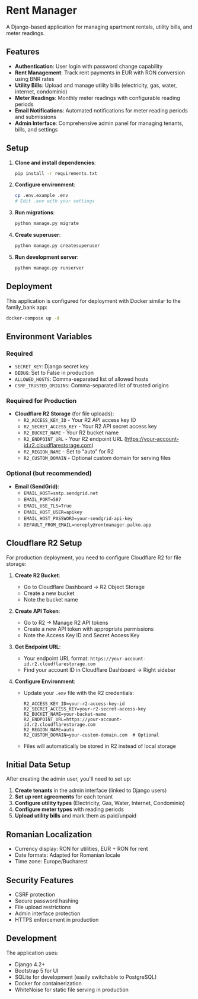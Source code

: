 # Rent Manager

A Django-based application for managing apartment rentals, utility bills, and meter readings.

## Features

- **Authentication**: User login with password change capability
- **Rent Management**: Track rent payments in EUR with RON conversion using BNR rates
- **Utility Bills**: Upload and manage utility bills (electricity, gas, water, internet, condominio)
- **Meter Readings**: Monthly meter readings with configurable reading periods
- **Email Notifications**: Automated notifications for meter reading periods and submissions
- **Admin Interface**: Comprehensive admin panel for managing tenants, bills, and settings

## Setup

1. **Clone and install dependencies**:
   ```bash
   pip install -r requirements.txt
   ```

2. **Configure environment**:
   ```bash
   cp .env.example .env
   # Edit .env with your settings
   ```

3. **Run migrations**:
   ```bash
   python manage.py migrate
   ```

4. **Create superuser**:
   ```bash
   python manage.py createsuperuser
   ```

5. **Run development server**:
   ```bash
   python manage.py runserver
   ```

## Deployment

This application is configured for deployment with Docker similar to the family_bank app:

```bash
docker-compose up -d
```

## Environment Variables

### Required
- `SECRET_KEY`: Django secret key
- `DEBUG`: Set to False in production
- `ALLOWED_HOSTS`: Comma-separated list of allowed hosts
- `CSRF_TRUSTED_ORIGINS`: Comma-separated list of trusted origins

### Required for Production
- **Cloudflare R2 Storage** (for file uploads):
  - `R2_ACCESS_KEY_ID` - Your R2 API access key ID
  - `R2_SECRET_ACCESS_KEY` - Your R2 API secret access key
  - `R2_BUCKET_NAME` - Your R2 bucket name
  - `R2_ENDPOINT_URL` - Your R2 endpoint URL (https://your-account-id.r2.cloudflarestorage.com)
  - `R2_REGION_NAME` - Set to "auto" for R2
  - `R2_CUSTOM_DOMAIN` - Optional custom domain for serving files

### Optional (but recommended)

- **Email (SendGrid)**:
  - `EMAIL_HOST=smtp.sendgrid.net`
  - `EMAIL_PORT=587`
  - `EMAIL_USE_TLS=True`
  - `EMAIL_HOST_USER=apikey`
  - `EMAIL_HOST_PASSWORD=your-sendgrid-api-key`
  - `DEFAULT_FROM_EMAIL=noreply@rentmanager.palko.app`

## Cloudflare R2 Setup

For production deployment, you need to configure Cloudflare R2 for file storage:

1. **Create R2 Bucket**:
   - Go to Cloudflare Dashboard → R2 Object Storage
   - Create a new bucket
   - Note the bucket name

2. **Create API Token**:
   - Go to R2 → Manage R2 API tokens
   - Create a new API token with appropriate permissions
   - Note the Access Key ID and Secret Access Key

3. **Get Endpoint URL**:
   - Your endpoint URL format: `https://your-account-id.r2.cloudflarestorage.com`
   - Find your account ID in Cloudflare Dashboard → Right sidebar

4. **Configure Environment**:
   - Update your `.env` file with the R2 credentials:
     ```env
     R2_ACCESS_KEY_ID=your-r2-access-key-id
     R2_SECRET_ACCESS_KEY=your-r2-secret-access-key
     R2_BUCKET_NAME=your-bucket-name
     R2_ENDPOINT_URL=https://your-account-id.r2.cloudflarestorage.com
     R2_REGION_NAME=auto
     R2_CUSTOM_DOMAIN=your-custom-domain.com  # Optional
     ```
   - Files will automatically be stored in R2 instead of local storage

## Initial Data Setup

After creating the admin user, you'll need to set up:

1. **Create tenants** in the admin interface (linked to Django users)
2. **Set up rent agreements** for each tenant
3. **Configure utility types** (Electricity, Gas, Water, Internet, Condominio)
4. **Configure meter types** with reading periods
5. **Upload utility bills** and mark them as paid/unpaid

## Romanian Localization

- Currency display: RON for utilities, EUR + RON for rent
- Date formats: Adapted for Romanian locale
- Time zone: Europe/Bucharest

## Security Features

- CSRF protection
- Secure password hashing
- File upload restrictions
- Admin interface protection
- HTTPS enforcement in production

## Development

The application uses:
- Django 4.2+
- Bootstrap 5 for UI
- SQLite for development (easily switchable to PostgreSQL)
- Docker for containerization
- WhiteNoise for static file serving in production
